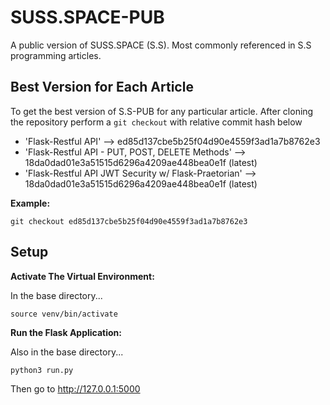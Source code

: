 # SUSS.SPACE-PUB

A public version of SUSS.SPACE (S.S). Most commonly referenced in S.S programming articles.

## Best Version for Each Article

To get the best version of S.S-PUB for any particular article. After cloning the repository perform a `git checkout` with relative commit hash below

- 'Flask-Restful API' --> ed85d137cbe5b25f04d90e4559f3ad1a7b8762e3
- 'Flask-Restful API - PUT, POST, DELETE Methods' --> 18da0dad01e3a51515d6296a4209ae448bea0e1f (latest)
- 'Flask-Restful API JWT Security w/ Flask-Praetorian' --> 18da0dad01e3a51515d6296a4209ae448bea0e1f (latest)

**Example:**

`git checkout ed85d137cbe5b25f04d90e4559f3ad1a7b8762e3`

## Setup

**Activate The Virtual Environment:**

In the base directory...

`source venv/bin/activate`

**Run the Flask Application:**

Also in the base directory...

`python3 run.py`

Then go to http://127.0.0.1:5000
